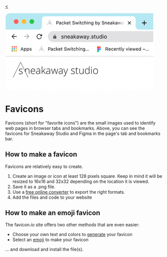 
[<](../../README.md)

<img width="475" src="img/favicon-sneakaway.png">

# Favicons


Favicons (short for "favorite icons") are the small images used to identify web pages in browser tabs and bookmarks. Above, you can see the favicons for Sneakaway Studio and Figma in the page's tab and bookmarks bar.



## How to make a favicon

Favicons are relatively easy to create.

1. Create an image or icon at least 128 pixels square. Keep in mind it will be resized to 16x16 and 32x32 depending on the location it is viewed.
1. Save it as a .png file.
1. Use a [free online converter](https://favicon.io/favicon-converter/) to export the right formats.
1. Add the files and code to your website



## How to make an emoji favicon

The favicon.io site offers two other methods that are even easier:

- Choose your own text and colors to [generate](https://favicon.io/favicon-generator/) your favicon
- Select an [emoji](https://favicon.io/emoji-favicons/) to make your favicon

... and download and install the file(s).
